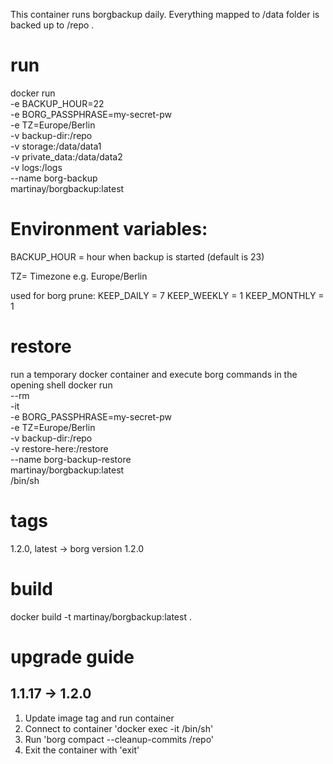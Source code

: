 This container runs borgbackup daily.
Everything mapped to /data folder is backed up to /repo .

# run 
docker run \
    -e BACKUP_HOUR=22 \
    -e BORG_PASSPHRASE=my-secret-pw \
    -e TZ=Europe/Berlin \
    -v backup-dir:/repo \
    -v storage:/data/data1 \
    -v private_data:/data/data2 \
    -v logs:/logs \
    --name borg-backup \
    martinay/borgbackup:latest

# Environment variables:
BACKUP_HOUR = hour when backup is started (default is 23)

TZ= Timezone e.g. Europe/Berlin

used for borg prune:
KEEP_DAILY = 7
KEEP_WEEKLY = 1
KEEP_MONTHLY = 1

# restore
run a temporary docker container and execute borg commands in the opening shell
docker run \
    --rm \
    -it \
    -e BORG_PASSPHRASE=my-secret-pw \
    -e TZ=Europe/Berlin \
    -v backup-dir:/repo \
    -v restore-here:/restore \
    --name borg-backup-restore \
    martinay/borgbackup:latest \
    /bin/sh

# tags
1.2.0, latest -> borg version 1.2.0

# build
docker build -t martinay/borgbackup:latest .

# upgrade guide
## 1.1.17 -> 1.2.0
1. Update image tag and run container
2. Connect to container 'docker exec -it <Id of container> /bin/sh'
3. Run 'borg compact --cleanup-commits /repo'
4. Exit the container with 'exit'
